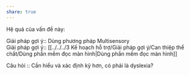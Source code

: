 ```yaml
---
share: true
---
```

Hệ quả của vấn đề này:


Giải pháp gợi ý:: Dùng phương pháp Multisensory  
Giải pháp gợi ý:: [[../../../3 Kế hoạch hỗ trợ/Giải pháp gợi ý/Can thiệp thể chất/Dùng phần mềm đọc màn hình|Dùng phần mềm đọc màn hình]]

Câu hỏi :: Cần hiểu và xác định kỹ hơn, có phải là dyslexia?